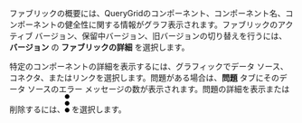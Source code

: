 ファブリックの概要には、QueryGridのコンポーネント、コンポーネント名、コンポーネントの健全性に関する情報がグラフ表示されます。ファブリックのアクティブ バージョン、保留中バージョン、旧バージョンの切り替えを行うには、**バージョン** の **ファブリックの詳細** を選択します。

特定のコンポーネントの詳細を表示するには、グラフィックでデータ ソース、コネクタ、またはリンクを選択します。問題がある場合は、**問題** タブにそのデータ ソースのエラー メッセージの数が表示されます。問題の詳細を表示または削除するには、![Kabobメニュー アイコン](Images/zsz1597101912145.svg) を選択します。

